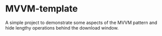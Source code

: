 # MVVM-template
A simple project to demonstrate some aspects of the MVVM pattern and hide lengthy operations behind the download window.

